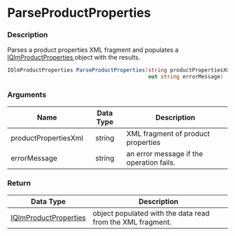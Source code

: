 # ParseProductProperties

### Description

Parses a product properties XML fragment and populates a [IQlmProductProperties ](../../iqlmproductproperties/)object with the results.

```csharp
IQlmProductProperties ParseProductProperties(string productPropertiesXml, 
                                             out string errorMessage)
```

### Arguments

| Name                 | Data Type | Description                              |
| -------------------- | :-------: | ---------------------------------------- |
| productPropertiesXml |   string  | XML fragment of product properties       |
| errorMessage         |   string  | an error message if the operation fails. |

### Return

|                       Data Type                       | Description                                                |
| :---------------------------------------------------: | ---------------------------------------------------------- |
| [IQlmProductProperties](../../iqlmproductproperties/) | object populated with the data read from the XML fragment. |
